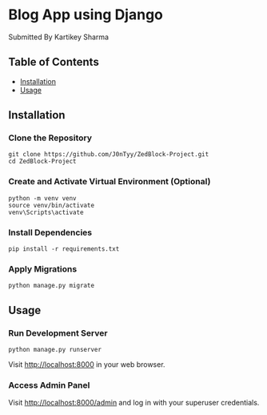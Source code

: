 <h1>Blog App using Django</h1>

<p>Submitted By Kartikey Sharma</p>

<h2>Table of Contents</h2>

<ul>
<li><a href="#installation">Installation</a></li>
<li><a href="#usage">Usage</a></li>
</ul>

<h2 id="installation">Installation</h2>

<h3>Clone the Repository</h3>

<pre><code>git clone https://github.com/J0nTyy/ZedBlock-Project.git
cd ZedBlock-Project
</code></pre>

<h3>Create and Activate Virtual Environment (Optional)</h3>

<pre><code>python -m venv venv
source venv/bin/activate  <!-- On macOS/Linux -->
venv\Scripts\activate  <!-- On Windows -->
</code></pre>

<h3>Install Dependencies</h3>

<pre><code>pip install -r requirements.txt
</code></pre>

<h3>Apply Migrations</h3>

<pre><code>python manage.py migrate
</code></pre>

<h2 id="usage">Usage</h2>

<h3>Run Development Server</h3>

<pre><code>python manage.py runserver
</code></pre>

<p>Visit <a href="http://localhost:8000">http://localhost:8000</a> in your web browser.</p>


<h3>Access Admin Panel</h3>

<p>Visit <a href="http://localhost:8000/admin">http://localhost:8000/admin</a> and log in with your superuser credentials.</p>
